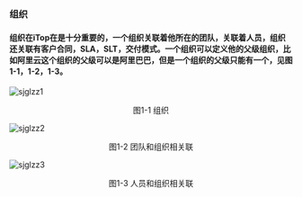 ### 组织

 ####     组织在iTop在是十分重要的，一个组织关联着他所在的团队，关联着人员，组织还关联有客户合同，SLA，SLT，交付模式。一个组织可以定义他的父级组织，比如阿里云这个组织的父级可以是阿里巴巴，但是一个组织的父级只能有一个，见图 1-1，1-2，1-3。

![sjglzz1](C:\Users\HaiYangSu\Desktop\iTop学习\iTopDB-master\iTopDB-master\assets\sjglzz1.jpg)

<center>图1-1 组织</center>

![sjglzz2](C:\Users\HaiYangSu\Desktop\iTop学习\iTopDB-master\iTopDB-master\assets\sjglzz2.jpg)

<center>图1-2 团队和组织相关联</center>

![sjglzz3](C:\Users\HaiYangSu\Desktop\iTop学习\iTopDB-master\iTopDB-master\assets\sjglzz3.jpg)

<center>图1-3 人员和组织相关联</center>

